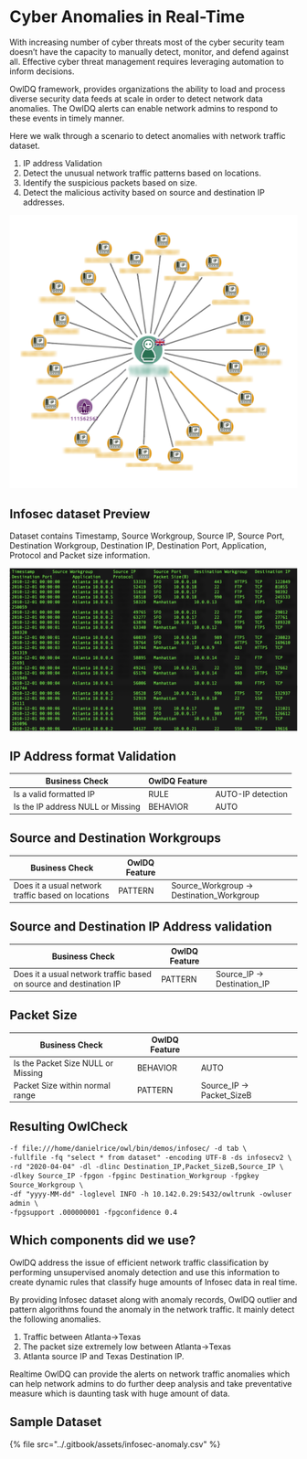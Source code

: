 # Cyber Anomalies in Real-Time

With increasing number of cyber threats most of the cyber security team doesn’t have the capacity to manually detect, monitor, and defend against all. Effective cyber threat management requires leveraging automation to inform decisions. 

OwlDQ framework, provides organizations the ability to load and process diverse security data feeds at scale in order to detect network data anomalies. The OwlDQ alerts can enable network admins to respond to these events in timely manner.

Here we walk through a scenario to detect anomalies with network traffic dataset.  

1. IP address Validation
2. Detect the unusual network traffic patterns based on locations.
3. Identify the suspicious packets based on size.
4. Detect the malicious activity based on source and destination IP addresses.

![](../.gitbook/assets/cyber-anomaly-detection-4.png)

## Infosec dataset Preview

Dataset contains Timestamp, Source Workgroup, Source IP, Source Port, Destination Workgroup, Destination IP, Destination Port, Application, Protocol and Packet size information.

![](../.gitbook/assets/sample_Infosec_Data.png)

##  IP Address format Validation

| Business Check                    | OwlDQ Feature |                   |
| --------------------------------- | ------------- | ----------------- |
| Is a valid formatted IP           | RULE          | AUTO-IP detection |
| Is the IP address NULL or Missing | BEHAVIOR      | AUTO              |

## Source and Destination Workgroups

| Business Check                                     | OwlDQ Feature |                                           |
| -------------------------------------------------- | ------------- | ----------------------------------------- |
| Does it a usual network traffic based on locations | PATTERN       | Source_Workgroup -> Destination_Workgroup |

## Source and Destination IP Address validation

| Business Check                                                     | OwlDQ Feature |                             |
| ------------------------------------------------------------------ | ------------- | --------------------------- |
| Does it a usual network traffic based on source and destination IP | PATTERN       | Source_IP -> Destination_IP |

## Packet Size

| Business Check                     | OwlDQ Feature |                           |
| ---------------------------------- | ------------- | ------------------------- |
| Is the Packet Size NULL or Missing | BEHAVIOR      | AUTO                      |
| Packet Size within normal range    | PATTERN       | Source_IP -> Packet_SizeB |



## Resulting OwlCheck

```
-f file:///home/danielrice/owl/bin/demos/infosec/ -d tab \
-fullfile -fq "select * from dataset" -encoding UTF-8 -ds infosecv2 \
-rd "2020-04-04" -dl -dlinc Destination_IP,Packet_SizeB,Source_IP \
-dlkey Source_IP -fpgon -fpginc Destination_Workgroup -fpgkey Source_Workgroup \
-df "yyyy-MM-dd" -loglevel INFO -h 10.142.0.29:5432/owltrunk -owluser admin \
-fpgsupport .000000001 -fpgconfidence 0.4 
```

## Which components did we use?

OwlDQ address the issue of efficient network traffic classification by performing unsupervised anomaly detection and use this information to create dynamic rules that classify huge amounts of Infosec data in real time. 

By providing Infosec dataset along with anomaly records, OwlDQ  outlier and pattern algorithms found the anomaly in the network traffic. It mainly detect the following anomalies.

1. Traffic between Atlanta->Texas
2. The packet size extremely low between Atlanta->Texas
3. Atlanta source IP and Texas Destination IP. 

Realtime OwlDQ can provide the alerts on network traffic anomalies which can help network admins to do further deep analysis and take preventative measure which is daunting task with huge amount of data.

## Sample Dataset <a href="files-that-can-be-used-to-replicate-this-example" id="files-that-can-be-used-to-replicate-this-example"></a>

{% file src="../.gitbook/assets/infosec-anomaly.csv" %}



##

